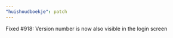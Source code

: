 ```yaml
---
"huishoudboekje": patch
---
```


Fixed #918: Version number is now also visible in the login screen

